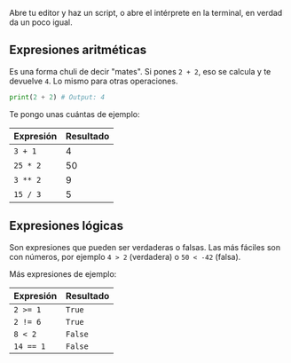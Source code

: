 Abre tu editor y haz un script, o abre el intérprete en la terminal, en verdad da un poco igual.

## Expresiones aritméticas
Es una forma chuli de decir "mates". Si pones `2 + 2`, eso se calcula y te devuelve `4`. Lo mismo para otras operaciones.

```python
print(2 + 2) # Output: 4
```

Te pongo unas cuántas de ejemplo:

| Expresión | Resultado |
|---|---|
| `3 + 1` | 4 |
| `25 * 2` | 50 |
| `3 ** 2` | 9 |
| `15 / 3` | 5 |

## Expresiones lógicas
Son expresiones que pueden ser verdaderas o falsas. Las más fáciles son con números, por ejemplo `4 > 2` (verdadera) o `50 < -42` (falsa).

Más expresiones de ejemplo:

| Expresión | Resultado |
|---|---|
| `2 >= 1` | `True` |
| `2 != 6` | `True` |
| `8 < 2` | `False` |
| `14 == 1` | `False` |